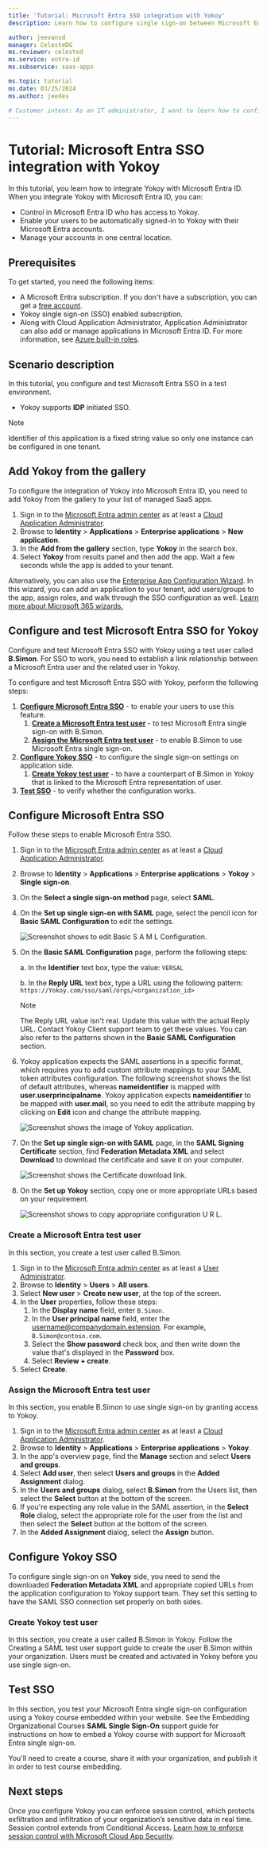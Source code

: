 ```yaml
---
title: 'Tutorial: Microsoft Entra SSO integration with Yokoy'
description: Learn how to configure single sign-on between Microsoft Entra ID and Yokoy.

author: jeevansd
manager: CelesteDG
ms.reviewer: celested
ms.service: entra-id
ms.subservice: saas-apps

ms.topic: tutorial
ms.date: 03/25/2024
ms.author: jeedes

# Customer intent: As an IT administrator, I want to learn how to configure single sign-on between Microsoft Entra ID and Yokoy so that I can control who has access to Yokoy, enable automatic sign-in with Microsoft Entra accounts, and manage my accounts in one central location.
---
```


# Tutorial: Microsoft Entra SSO integration with Yokoy

In this tutorial, you learn how to integrate Yokoy with Microsoft Entra ID. When you integrate Yokoy with Microsoft Entra ID, you can:

* Control in Microsoft Entra ID who has access to Yokoy.
* Enable your users to be automatically signed-in to Yokoy with their Microsoft Entra accounts.
* Manage your accounts in one central location.

## Prerequisites

To get started, you need the following items:

* A Microsoft Entra subscription. If you don't have a subscription, you can get a [free account](https://azure.microsoft.com/free/).
* Yokoy single sign-on (SSO) enabled subscription.
* Along with Cloud Application Administrator, Application Administrator can also add or manage applications in Microsoft Entra ID.
For more information, see [Azure built-in roles](~/identity/role-based-access-control/permissions-reference.md).

## Scenario description

In this tutorial, you configure and test Microsoft Entra SSO in a test environment.

* Yokoy supports **IDP** initiated SSO.

> [!NOTE]
> Identifier of this application is a fixed string value so only one instance can be configured in one tenant.

## Add Yokoy from the gallery

To configure the integration of Yokoy into Microsoft Entra ID, you need to add Yokoy from the gallery to your list of managed SaaS apps.

1. Sign in to the [Microsoft Entra admin center](https://entra.microsoft.com) as at least a [Cloud Application Administrator](~/identity/role-based-access-control/permissions-reference.md#cloud-application-administrator).
1. Browse to **Identity** > **Applications** > **Enterprise applications** > **New application**.
1. In the **Add from the gallery** section, type **Yokoy** in the search box.
1. Select **Yokoy** from results panel and then add the app. Wait a few seconds while the app is added to your tenant.

 Alternatively, you can also use the [Enterprise App Configuration Wizard](https://portal.office.com/AdminPortal/home?Q=Docs#/azureadappintegration). In this wizard, you can add an application to your tenant, add users/groups to the app, assign roles, and walk through the SSO configuration as well. [Learn more about Microsoft 365 wizards.](/microsoft-365/admin/misc/azure-ad-setup-guides)

<a name='configure-and-test-azure-ad-sso-for-Yokoy'></a>

## Configure and test Microsoft Entra SSO for Yokoy

Configure and test Microsoft Entra SSO with Yokoy using a test user called **B.Simon**. For SSO to work, you need to establish a link relationship between a Microsoft Entra user and the related user in Yokoy.

To configure and test Microsoft Entra SSO with Yokoy, perform the following steps:

1. **[Configure Microsoft Entra SSO](#configure-azure-ad-sso)** - to enable your users to use this feature.
    1. **[Create a Microsoft Entra test user](#create-an-azure-ad-test-user)** - to test Microsoft Entra single sign-on with B.Simon.
    1. **[Assign the Microsoft Entra test user](#assign-the-azure-ad-test-user)** - to enable B.Simon to use Microsoft Entra single sign-on.
1. **[Configure Yokoy SSO](#configure-yokoy-sso)** - to configure the single sign-on settings on application side.
    1. **[Create Yokoy test user](#create-yokoy-test-user)** - to have a counterpart of B.Simon in Yokoy that is linked to the Microsoft Entra representation of user.
1. **[Test SSO](#test-sso)** - to verify whether the configuration works.

<a name='configure-azure-ad-sso'></a>

## Configure Microsoft Entra SSO

Follow these steps to enable Microsoft Entra SSO.

1. Sign in to the [Microsoft Entra admin center](https://entra.microsoft.com) as at least a [Cloud Application Administrator](~/identity/role-based-access-control/permissions-reference.md#cloud-application-administrator).
1. Browse to **Identity** > **Applications** > **Enterprise applications** > **Yokoy** > **Single sign-on**.
1. On the **Select a single sign-on method** page, select **SAML**.
1. On the **Set up single sign-on with SAML** page, select the pencil icon for **Basic SAML Configuration** to edit the settings.

   ![Screenshot shows to edit Basic S A M L Configuration.](common/edit-urls.png "Basic Configuration")

1. On the **Basic SAML Configuration** page, perform the following steps:

    a. In the **Identifier** text box, type the value:
    `VERSAL`

    b. In the **Reply URL** text box, type a URL using the following pattern:
    `https://Yokoy.com/sso/saml/orgs/<organization_id>`

    > [!NOTE]
    > The Reply URL value isn't real. Update this value with the actual Reply URL. Contact Yokoy Client support team to get these values. You can also refer to the patterns shown in the **Basic SAML Configuration** section.

1. Yokoy application expects the SAML assertions in a specific format, which requires you to add custom attribute mappings to your SAML token attributes configuration. The following screenshot shows the list of default attributes, whereas **nameidentifier** is mapped with **user.userprincipalname**. Yokoy application expects **nameidentifier** to be mapped with **user.mail**, so you need to edit the attribute mapping by clicking on **Edit** icon and change the attribute mapping.

    ![Screenshot shows the image of Yokoy application.](common/edit-attribute.png "Attributes")

1. On the **Set up single sign-on with SAML** page, in the **SAML Signing Certificate** section,  find **Federation Metadata XML** and select **Download** to download the certificate and save it on your computer.

    ![Screenshot shows the Certificate download link.](common/metadataxml.png "Certificate")

1. On the **Set up Yokoy** section, copy one or more appropriate URLs based on your requirement.

    ![Screenshot shows to copy appropriate configuration U R L.](common/copy-configuration-urls.png "Metadata")

<a name='create-an-azure-ad-test-user'></a>

### Create a Microsoft Entra test user

In this section, you create a test user called B.Simon.

1. Sign in to the [Microsoft Entra admin center](https://entra.microsoft.com) as at least a [User Administrator](~/identity/role-based-access-control/permissions-reference.md#user-administrator).
1. Browse to **Identity** > **Users** > **All users**.
1. Select **New user** > **Create new user**, at the top of the screen.
1. In the **User** properties, follow these steps:
   1. In the **Display name** field, enter `B.Simon`.  
   1. In the **User principal name** field, enter the username@companydomain.extension. For example, `B.Simon@contoso.com`.
   1. Select the **Show password** check box, and then write down the value that's displayed in the **Password** box.
   1. Select **Review + create**.
1. Select **Create**.

<a name='assign-the-azure-ad-test-user'></a>

### Assign the Microsoft Entra test user

In this section, you enable B.Simon to use single sign-on by granting access to Yokoy.

1. Sign in to the [Microsoft Entra admin center](https://entra.microsoft.com) as at least a [Cloud Application Administrator](~/identity/role-based-access-control/permissions-reference.md#cloud-application-administrator).
1. Browse to **Identity** > **Applications** > **Enterprise applications** > **Yokoy**.
1. In the app's overview page, find the **Manage** section and select **Users and groups**.
1. Select **Add user**, then select **Users and groups** in the **Added Assignment** dialog.
1. In the **Users and groups** dialog, select **B.Simon** from the Users list, then select the **Select** button at the bottom of the screen.
1. If you're expecting any role value in the SAML assertion, in the **Select Role** dialog, select the appropriate role for the user from the list and then select the **Select** button at the bottom of the screen.
1. In the **Added Assignment** dialog, select the **Assign** button.

## Configure Yokoy SSO

To configure single sign-on on **Yokoy** side, you need to send the downloaded **Federation Metadata XML** and appropriate copied URLs from the application configuration to Yokoy support team. They set this setting to have the SAML SSO connection set properly on both sides.

### Create Yokoy test user

In this section, you create a user called B.Simon in Yokoy. Follow the Creating a SAML test user support guide to create the user B.Simon within your organization. Users must be created and activated in Yokoy before you use single sign-on. 

## Test SSO 

In this section, you test your Microsoft Entra single sign-on configuration using a Yokoy course embedded within your website.
See the Embedding Organizational Courses **SAML Single Sign-On**
support guide for instructions on how to embed a Yokoy course with support for Microsoft Entra single sign-on. 

You'll need to create a course, share it with your organization, and publish it in order to test course embedding. 

## Next steps

Once you configure Yokoy you can enforce session control, which protects exfiltration and infiltration of your organization’s sensitive data in real time. Session control extends from Conditional Access. [Learn how to enforce session control with Microsoft Cloud App Security](/cloud-app-security/proxy-deployment-aad).
